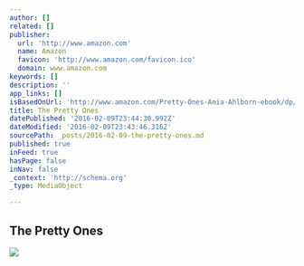 ```yaml
---
author: []
related: []
publisher:
  url: 'http://www.amazon.com'
  name: Amazon
  favicon: 'http://www.amazon.com/favicon.ico'
  domain: www.amazon.com
keywords: []
description: ''
app_links: []
isBasedOnUrl: 'http://www.amazon.com/Pretty-Ones-Ania-Ahlborn-ebook/dp/B00LD1OL0U/ref=sr_1_1?ie=UTF8&qid=1455060495&sr=8-1&keywords=the+pretty+ones'
title: The Pretty Ones
datePublished: '2016-02-09T23:44:30.992Z'
dateModified: '2016-02-09T23:43:46.316Z'
sourcePath: _posts/2016-02-09-the-pretty-ones.md
published: true
inFeed: true
hasPage: false
inNav: false
_context: 'http://schema.org'
_type: MediaObject

---
```

<article style=""><h1>The Pretty Ones</h1><img src="http://ecx.images-amazon.com/images/I/51pTWUDBydL.jpg" /></article>